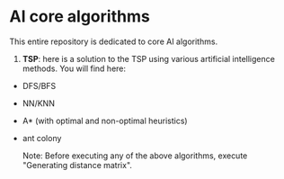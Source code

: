 # AI core algorithms

This entire repository is dedicated to core AI algorithms.

1. **TSP**: here is a solution to the TSP using various artificial intelligence methods. You will find here:

- DFS/BFS
- NN/KNN
- A* (with optimal and non-optimal heuristics)
- ant colony

  Note: Before executing any of the above algorithms, execute "Generating distance matrix".

